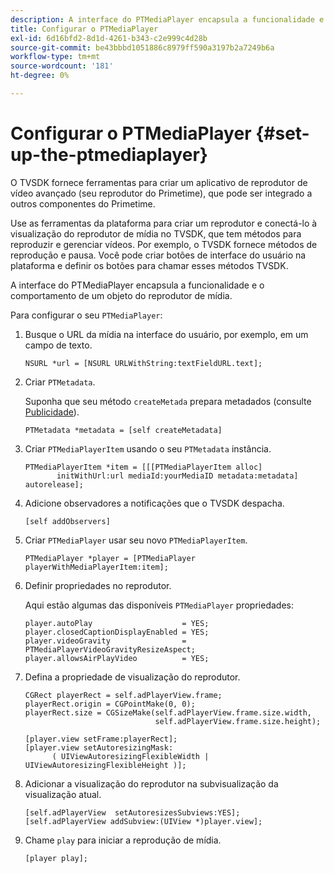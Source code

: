 ```yaml
---
description: A interface do PTMediaPlayer encapsula a funcionalidade e o comportamento de um objeto do reprodutor de mídia.
title: Configurar o PTMediaPlayer
exl-id: 6d16bfd2-8d1d-4261-b343-c2e999c4d28b
source-git-commit: be43bbbd1051886c8979ff590a3197b2a7249b6a
workflow-type: tm+mt
source-wordcount: '181'
ht-degree: 0%

---
```


# Configurar o PTMediaPlayer {#set-up-the-ptmediaplayer}

O TVSDK fornece ferramentas para criar um aplicativo de reprodutor de vídeo avançado (seu reprodutor do Primetime), que pode ser integrado a outros componentes do Primetime.

Use as ferramentas da plataforma para criar um reprodutor e conectá-lo à visualização do reprodutor de mídia no TVSDK, que tem métodos para reproduzir e gerenciar vídeos. Por exemplo, o TVSDK fornece métodos de reprodução e pausa. Você pode criar botões de interface do usuário na plataforma e definir os botões para chamar esses métodos TVSDK.

A interface do PTMediaPlayer encapsula a funcionalidade e o comportamento de um objeto do reprodutor de mídia.

Para configurar o seu `PTMediaPlayer`:

1. Busque o URL da mídia na interface do usuário, por exemplo, em um campo de texto.

   ```
   NSURL *url = [NSURL URLWithString:textFieldURL.text];
   ```

1. Criar `PTMetadata`.

   Suponha que seu método `createMetada` prepara metadados (consulte [Publicidade](../../ios-3x-advertising/ios-3x-advertising-requirements.md)).

   ```
   PTMetadata *metadata = [self createMetadata]
   ```

1. Criar `PTMediaPlayerItem` usando o seu `PTMetadata` instância.

   ```
   PTMediaPlayerItem *item = [[[PTMediaPlayerItem alloc] 
          initWithUrl:url mediaId:yourMediaID metadata:metadata] autorelease];
   ```

1. Adicione observadores a notificações que o TVSDK despacha.

   ```
   [self addObservers]
   ```

1. Criar `PTMediaPlayer` usar seu novo `PTMediaPlayerItem`.

   ```
   PTMediaPlayer *player = [PTMediaPlayer playerWithMediaPlayerItem:item];
   ```

1. Definir propriedades no reprodutor.

   Aqui estão algumas das disponíveis `PTMediaPlayer` propriedades:

   ```
   player.autoPlay                    = YES;  
   player.closedCaptionDisplayEnabled = YES; 
   player.videoGravity                = PTMediaPlayerVideoGravityResizeAspect;  
   player.allowsAirPlayVideo          = YES;
   ```

1. Defina a propriedade de visualização do reprodutor.

   ```
   CGRect playerRect = self.adPlayerView.frame;  
   playerRect.origin = CGPointMake(0, 0); 
   playerRect.size = CGSizeMake(self.adPlayerView.frame.size.width,  
                                self.adPlayerView.frame.size.height); 
   
   [player.view setFrame:playerRect]; 
   [player.view setAutoresizingMask:  
         ( UIViewAutoresizingFlexibleWidth | UIViewAutoresizingFlexibleHeight )];
   ```

1. Adicionar a visualização do reprodutor na subvisualização da visualização atual.

   ```
   [self.adPlayerView  setAutoresizesSubviews:YES];  
   [self.adPlayerView addSubview:(UIView *)player.view];
   ```

1. Chame `play` para iniciar a reprodução de mídia.

   ```
   [player play];
   ```
